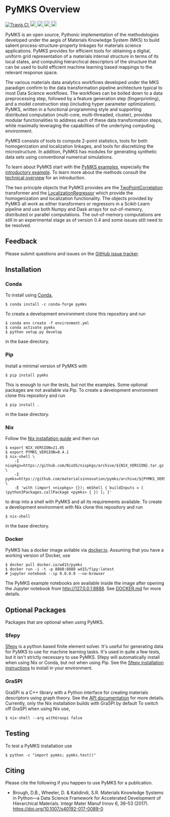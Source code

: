 # PyMKS Overview

<a href="https://travis-ci.org/materialsinnovation/pymks" target="_blank">
<img src="https://api.travis-ci.org/materialsinnovation/pymks.svg"
alt="Travis CI">
</a>
<a href="https://github.com/materialsinnovation/pymks/blob/master/LICENSE.md">
<img src="https://img.shields.io/badge/license-mit-blue.svg" alt="License" height="18">
</a>
<a href="http://pymks.readthedocs.io/en/latest/?badge=latest">
<img src="https://readthedocs.org/projects/pymks/badge/?version=latest" alt="Documentation Status" height="18">
</a>
<a href="https://pypi.python.org/pypi/pymks">
<img src="https://badge.fury.io/py/pymks.svg" alt="PyPI version" height="18">
</a>
<a href="https://circleci.com/gh/materialsinnovation/pymks">
<img src="https://circleci.com/gh/materialsinnovation/pymks.svg?style=shield" alt="Circle CI" height="18">
</a>

PyMKS is an open source, Pythonic implementation of the methodologies
developed under the aegis of Materials Knowledge System (MKS) to build
salient process-structure-property linkages for materials science
applications.  PyMKS provides for efficient tools for obtaining a
digital, uniform grid representation of a materials internal structure
in terms of its local states, and computing hierarchical descriptors
of the structure that can be used to build efficient machine learning
based mappings to the relevant response space.

The various materials data analytics workflows developed under the MKS
paradigm confirm to the data transformation pipeline architecture
typical to most Data Science workflows. The workflows can be boiled
down to a data preprocessing step, followed by a feature generation
step (fingerprinting), and a model construction step (including hyper
parameter optimization). PyMKS, written in a functional programming
style and supporting distributed computation (multi-core,
multi-threaded, cluster), provides modular functionalities to address
each of these data transformation steps, while maximally leveraging
the capabilities of the underlying computing environment.

PyMKS consists of tools to compute 2-point statistics, tools for both homogenization
and localization linkages, and tools for discretizing the microstructure. In addition,
PyMKS has modules for generating synthetic data sets using conventional numerical
simulations.

To learn about PyMKS start with the [PyMKS
examples](http://pymks.org/en/stable/EXAMPLES.rst), especially the
[introductory example](notebooks/intro.ipynb). To learn more about the
methods consult the [technical overview](notebooks/tech_overview.html)
for an introduction.

The two principle objects that PyMKS provides are the
[TwoPointCorrelation](http://pymks.org/en/stable/API.html#pymks.TwoPointCorrelation)
transformer and the
[LocalizationRegressor](http://pymks.org/en/stable/API.html#pymks.LocalizationRegressor)
which provide the homogenization and localization functionality. The
objects provided by PyMKS all work as either transformers or
regressors in a Scikit-Learn pipeline and use both Numpy and Dask
arrays for out-of-memory, distributed or parallel computations. The
out-of-memory computations are still in an experimental stage as of
version 0.4 and some issues still need to be resolved.

## Feedback

Please submit questions and issues on the [GitHub issue
tracker](https://github.com/materialsinnovation/pymks/issues).

## Installation

### Conda

To install using [Conda][conda],

    $ conda install -c conda-forge pymks

To create a development environment clone this repository and run

    $ conda env create -f environment.yml
    $ conda activate pymks
    $ python setup.py develop

in the base directory.

### Pip

Install a minimal version of PyMKS with

    $ pip install pymks

This is enough to run the tests, but not the examples. Some optional
packages are not available via Pip. To create a development
environment clone this repository and run

    $ pip install .

in the base directory.

### Nix

Follow the [Nix installation
guide](https://nixos.org/nix/manual/#chap-quick-start) and then run

    $ export NIX_VERSION=21.05
    $ export PYMKS_VERSION=0.4.1
    $ nix-shell \
        -I nixpkgs=https://github.com/NixOS/nixpkgs/archive/${NIX_VERSION}.tar.gz \
        -I pymks=https://github.com/materialsinnovation/pymks/archive/${PYMKS_VERSION}.tar.gz \
        -E 'with (import <nixpkgs> {}); mkShell { buildInputs = [ (python3Packages.callPackage <pymks> { }) ]; }'

to drop into a shell with PyMKS and all its requirements available. To
create a development environment with Nix clone this repository and
run

    $ nix-shell

in the base directory.

### Docker

PyMKS has a docker image avilable via
[docker.io](https://hub.docker.com/repository/docker/wd15/pymks). Assuming
that you have a working version of Docker, use

    $ docker pull docker.io/wd15/pymks
    $ docker run -i -t -p 8888:8888 wd15/fipy:latest
    # jupyter notebook --ip 0.0.0.0 --no-browser

The PyMKS example notebooks are available inside the image after
opening the Jupyter notebook from http://127.0.0.1:8888. See
[DOCKER.md](./DOCKER.md) for more details.

## Optional Packages

Packages that are optional when using PyMKS.

### Sfepy

[Sfepy](http://sfepy.org/doc-devel/index.html) is a python based
finite element solver. It's useful for generating data for PyMKS to
use for machine learning tasks. It's used in quite a few tests, but it
isn't strictly necessary to use PyMKS.  Sfepy will automatically
install when using Nix or Conda, but not when using Pip. See the
[Sfepy installation
instructions](http://sfepy.org/doc-devel/installation.html) to install
in your environment.

### GraSPI

GraSPI is a C++ library with a Python interface for creating materials
descriptors using graph theory. See the [API
documentation](http://pymks.org/en/stable/API.html#pymks.graph_descriptors)
for more details. Currently, only the Nix installation builds with
GraSPI by default To switch off GraSPI when using Nix use,

    $ nix-shell --arg withGraspi false

## Testing

To test a PyMKS installation use

    $ python -c "import pymks; pymks.test()"

## Citing

Please cite the following if you happen to use PyMKS for a
publication.

 - Brough, D.B., Wheeler, D. & Kalidindi, S.R. Materials Knowledge
   Systems in Python—a Data Science Framework for Accelerated
   Development of Hierarchical Materials. Integr Mater Manuf Innov 6,
   36–53 (2017). https://doi.org/10.1007/s40192-017-0089-0

[conda]: https://docs.conda.io/en/latest/

